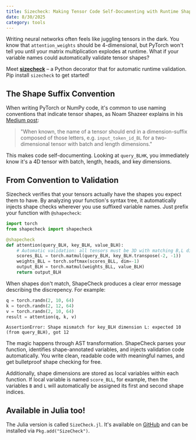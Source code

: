 ```yaml
---
title: Sizecheck: Making Tensor Code Self-Documenting with Runtime Shape Validation
date: 8/30/2025
category: tools
---
```



Writing neural networks often feels like juggling tensors in the dark. You know that `attention_weights` should be 4-dimensional, but PyTorch won't tell you until your matrix multiplication explodes at runtime. What if your variable names could automatically validate tensor shapes?

Meet [**sizecheck**](https://github.com/samanklesaria/sizecheck) – a Python decorator that for automatic runtime validation. Pip install `sizecheck` to get started!

## The Shape Suffix Convention

When writing PyTorch or NumPy code, it's common to use naming conventions that indicate tensor shapes, as Noam Shazeer explains in his [Medium post](https://medium.com/@NoamShazeer/shape-suffixes-good-coding-style-f836e72e24fd):

> "When known, the name of a tensor should end in a dimension-suffix composed of those letters, e.g. `input_token_id_BL` for a two-dimensional tensor with batch and length dimensions."

This makes code self-documenting. Looking at `query_BLHK`, you immediately know it's a 4D tensor with batch, length, heads, and key dimensions.

## From Convention to Validation

Sizecheck verifies that your tensors actually have the shapes you expect them to have. By analyzing your function's syntax tree, it automatically injects shape checks wherever you use suffixed variable names. Just prefix your function with `@shapecheck`:

```python
import torch
from shapecheck import shapecheck

@shapecheck
def attention(query_BLH, key_BLH, value_BLH):
    # Automatic validation: all tensors must be 3D with matching B,L dimensions
    scores_BLL = torch.matmul(query_BLH, key_BLH.transpose(-2, -1))
    weights_BLL = torch.softmax(scores_BLL, dim=-1)
    output_BLH = torch.matmul(weights_BLL, value_BLH)
    return output_BLH
```

When shapes don't match, ShapeCheck produces a clear error message describing the discrepency. For example:

```python
q = torch.randn(2, 10, 64)
k = torch.randn(2, 12, 64)
v = torch.randn(2, 10, 64)
result = attention(q, k, v)
```

```
AssertionError: Shape mismatch for key_BLH dimension L: expected 10 (from query_BLH), got 12
```

The magic happens through AST transformation. ShapeCheck parses your function, identifies shape-annotated variables, and injects validation code automatically. You write clean, readable code with meaningful names, and get bulletproof shape checking for free.

Additionally, shape dimensions are stored as local variables within each function. If local variable is named `score_BLL`, for example, then the variables `B` and `L` will automatically be assigned its first and second shape indices. 

## Available in Julia too!

The Julia version is called `SizeCheck.jl`. It's available on [GitHub](https://github.com/samanklesaria/SizeCheck) and can be installed via `Pkg.add("SizeCheck")`.
